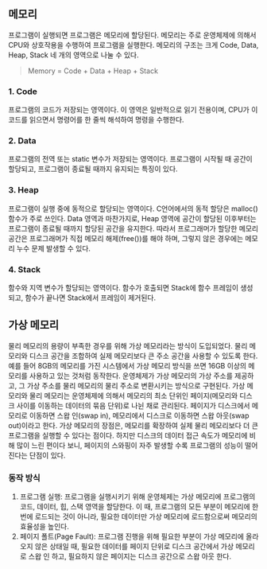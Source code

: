 ## 메모리
프로그램이 실행되면 프로그램은 메모리에 할당된다. 메모리는 주로 운영체제에 의해서 CPU와 상호작용을 수행하여 프로그램을 실행한다. 메모리의 구조는 크게 Code, Data, Heap, Stack 네 개의 영역으로 나눌 수 있다.

> Memory = Code + Data + Heap + Stack

### 1. Code
프로그램의 코드가 저장되는 영역이다. 이 영역은 일반적으로 읽기 전용이며, CPU가 이 코드를 읽으면서 명령어를 한 줄씩 해석하여 명령을 수행한다.

### 2. Data
프로그램의 전역 또는 static 변수가 저장되는 영역이다. 프로그램이 시작될 때 공간이 할당되고, 프로그램이 종료될 때까지 유지되는 특징이 있다.

### 3. Heap
프로그램이 실행 중에 동적으로 할당되는 영역이다. C언어에서의 동적 할당은 malloc() 함수가 주로 쓰인다. Data 영역과 마찬가지로, Heap 영역에 공간이 할당된 이후부터는 프로그램이 종료될 때까지 할당된 공간을 유지한다. 따라서 프로그래머가 할당한 메모리 공간은 프로그래머가 직접 메모리 해제(free())를 해야 하며, 그렇지 않은 경우에는 메모리 누수 문제 발생할 수 있다.

### 4. Stack
함수와 지역 변수가 할당되는 영역이다. 함수가 호출되면 Stack에 함수 프레임이 생성되고, 함수가 끝나면 Stack에서 프레임이 제거된다.

## 가상 메모리
물리 메모리의 용량이 부족한 경우를 위해 가상 메모리라는 방식이 도입되었다. 물리 메모리와 디스크 공간을 조합하여 실제 메모리보다 큰 주소 공간을 사용할 수 있도록 한다. 예를 들어 8GB의 메모리를 가진 시스템에서 가상 메모리 방식을 쓰면 16GB 이상의 메모리를 사용하고 있는 것처럼 동작한다. 운영체제가 가상 메모리의 가상 주소를 제공하고, 그 가상 주소를 물리 메모리의 물리 주소로 변환시키는 방식으로 구현된다.
가상 메모리와 물리 메모리는 운영체제에 의해서 메모리의 최소 단위인 페이지(메모리와 디스크 사이를 이동하는 데이터의 묶음 단위)로 나뉜 채로 관리된다. 페이지가 디스크에서 메모리로 이동하면 스왑 인(swap in), 메모리에서 디스크로 이동하면 스왑 아웃(swap out)이라고 한다.
가상 메모리의 장점은, 메모리를 확장하여 실제 물리 메모리보다 더 큰 프로그램을 실행할 수 있다는 점이다. 하지만 디스크의 데이터 접근 속도가 메모리에 비해 많이 느린 편이다 보니, 페이지의 스와핑이 자주 발생할 수록 프로그램의 성능이 떨어진다는 단점이 있다.

### 동작 방식
1. 프로그램 실행: 프로그램을 실행시키기 위해 운영체제는 가상 메모리에 프로그램의 코드, 데이터, 힙, 스택 영역을 할당한다. 이 때, 프로그램의 모든 부분이 메모리에 한 번에 로드되는 것이 아니라, 필요한 데이터만 가상 메모리에 로드함으로써 메모리의 효율성을 높인다.
2. 페이지 폴트(Page Fault): 프로그램 진행을 위해 필요한 부분이 가상 메모리에 올라오지 않은 상태일 때, 필요한 데이터를 페이지 단위로 디스크 공간에서 가상 메모리로 스왑 인 하고, 필요하지 않은 페이지는 디스크 공간으로 스왑 아웃 한다.
